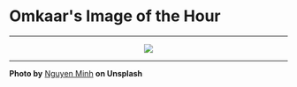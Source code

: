 # Omkaar's Image of the Hour

---

<div align="center">

<a href="https://unsplash.com/photos/woman-looks-at-her-phone-outside-a-hotel-2IizTR7gowg">
  <img src="https://images.unsplash.com/photo-1743841727503-dc5582e348f3?crop=entropy&cs=tinysrgb&fit=max&fm=jpg&ixid=M3w3NjA2Nzh8MHwxfHJhbmRvbXx8fHx8fHx8fDE3NTA2NDQwMDB8&ixlib=rb-4.1.0&q=80&w=1080" style="max-width:100%; height:auto;">
</a>



</div>

---

**Photo by** [Nguyen Minh](https://unsplash.com/@ngminh8895) **on Unsplash**
